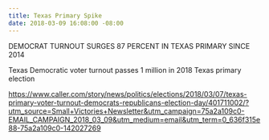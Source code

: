 ```yaml
---
title: Texas Primary Spike
date: 2018-03-09 16:08:00 -08:00
---
```


DEMOCRAT TURNOUT SURGES 87 PERCENT IN TEXAS PRIMARY SINCE 2014

Texas Democratic voter turnout passes 1 million in 2018 Texas primary election

https://www.caller.com/story/news/politics/elections/2018/03/07/texas-primary-voter-turnout-democrats-republicans-election-day/401711002/?utm_source=Small+Victories+Newsletter&utm_campaign=75a2a109c0-EMAIL_CAMPAIGN_2018_03_09&utm_medium=email&utm_term=0_636f315e88-75a2a109c0-142027269